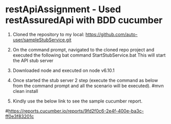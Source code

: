 # restApiAssignment - Used restAssuredApi with BDD cucumber

1. Cloned the repository to my local: https://github.com/auto-user/sampleStubService.git

2. On the command prompt, navigated to the cloned repo project and executed the following bat command StartStubService.bat This will start the API stub server

3. Downloaded node and executed on node v6.10.1

4. Once started the stub  server 2 step (execute the command as below from the command prompt and all the scenario will be executed).
#mvn clean install 

5. Kindly use the below link to see the sample cucumber report.

#https://reports.cucumber.io/reports/9fd2f0c6-2e4f-400e-ba3c-ff0e3f83201c




